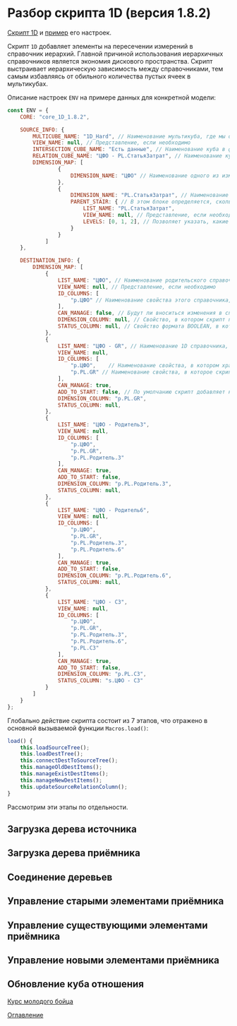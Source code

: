# Разбор скрипта 1D (версия 1.8.2)

[Скрипт 1D](./scripts/core_1D_1.8.2.js) и [пример](./scripts/1D_hard.js) его настроек.

Скрипт `1D` добавляет элементы на пересечении измерений в справочник иерархий. Главной причиной использования иерархичных справочников является экономия дискового пространства. Скрипт выстраивает иерархическую зависимость между справочниками, тем самым избавляясь от обильного количества пустых ячеек в мультикубах. 

Описание настроек `ENV` на примере данных для конкретной модели:

```js
const ENV = {
	CORE: "core_1D_1.8.2",

	SOURCE_INFO: {
		MULTICUBE_NAME: "1D_Hard", // Наименование мультикуба, где мы определяем иерархию, согласно которой скрипт добавит элементы
		VIEW_NAME: null, // Представление, если необходимо
		INTERSECTION_CUBE_NAME: "Есть данные", // Наименование куба в формате BOOLEAN в MULTICUBE_NAME. Здесь хранятся пересечения справочников
		RELATION_CUBE_NAME: "ЦФО - PL.СтатьяЗатрат", // Наименование куба в MULTICUBE_NAME в формате итогового справочника. Заполняется скриптом. Необязательное поле
		DIMENSION_MAP: [
				{
					DIMENSION_NAME: "ЦФО" // Наименование одного из измерений MULTICUBE_NAME, которое используется для построения 1D, в порядке от верхнего уровня к нижнему (первый уровень)
				},
				{
					DIMENSION_NAME: "PL.СтатьяЗатрат", // Наименование одного из измерений MULTICUBE_NAME, которое используем для построения 1D, в порядке от верхнего уровня к нижнему (следующие 4 уровня)
					PARENT_STAIR: { // В этом блоке определяется, сколько родительски ступеней брать из справочника DIMENSION_NAME
						LIST_NAME: "PL.СтатьяЗатрат",
						VIEW_NAME: null, // Представление, если необходимо
						LEVELS: [0, 1, 2], // Позволяет указать, какие уровни справочника LIST_NAME нужно брать в 1D, 0 - брать первый уровень, предшествующий справочнику LIST_NAME, 1 - второй уровень, и т. д. В данном случае берётся 4 уровня: PL.СтатьяЗатрат, PL.Родитель.6, PL.Родитель.3, PL.GR
					}
				}
			]
	},

	DESTINATION_INFO: {
		DIMENSION_MAP: [
			{
				LIST_NAME: "ЦФО", // Наименование родительского справочника. Первую ступень в иерархии не заполняем
				VIEW_NAME: null, // Представление, если необходимо
				ID_COLUMNS: [
					"p.ЦФО" // Наименование свойства этого справочника, который хранит элемент справочника (Можно получить через ITEM() )
				],
				CAN_MANAGE: false, // Будут ли вноситься изменения в справочник (создаваться элементы)	
				DIMENSION_COLUMN: null, // Свойство, в котором скрипт проставит созданные элементы. Если CAN_MANAGE === false, указывать необязательно
				STATUS_COLUMN: null, // Свойство формата BOOLEAN, в котором скрипт будет заполнять статус в справочнике. В итоге должна получиться выборка из актуальных элементов. Указывать необязательно
			},
			{
				LIST_NAME: "ЦФО - GR", // Наименование 1D справочника, в который будем вносить элементы скриптом
				VIEW_NAME: null,
				ID_COLUMNS: [
					"p.ЦФО",	// Наименование свойства, в котором храним элементы родительского справочника
					"p.PL.GR" // Наименование свойства, в которое скрипт будет вносить элементы исходного справочника
				],
				CAN_MANAGE: true,
				ADD_TO_START: false, // По умолчанию скрипт добавляет новые созданные элементы в конец, настройка позволяет добавлять элемент в начало. По факту элемент так же добавляется вниз, но потом перемещается скриптом => время выполнения скрипта ЗНАЧИТЕЛЬНО увеличивается. Параметр можно устанавливать на каждом уровне, где добавляются элементы 
				DIMENSION_COLUMN: "p.PL.GR",
				STATUS_COLUMN: null,
			},
			{
				LIST_NAME: "ЦФО - Родитель3",
				VIEW_NAME: null,
				ID_COLUMNS: [
					"p.ЦФО",
					"p.PL.GR",
					"p.PL.Родитель.3"
				],
				CAN_MANAGE: true,
				ADD_TO_START: false,
				DIMENSION_COLUMN: "p.PL.Родитель.3",
				STATUS_COLUMN: null,
			},
			{
				LIST_NAME: "ЦФО - Родитель6",
				VIEW_NAME: null,
				ID_COLUMNS: [
					"p.ЦФО",
					"p.PL.GR",
					"p.PL.Родитель.3",
					"p.PL.Родитель.6"
				],
				CAN_MANAGE: true,
				ADD_TO_START: false,
				DIMENSION_COLUMN: "p.PL.Родитель.6",
				STATUS_COLUMN: null,
			},
			{
				LIST_NAME: "ЦФО - СЗ",
				VIEW_NAME: null,
				ID_COLUMNS: [
					"p.ЦФО",
					"p.PL.GR",
					"p.PL.Родитель.3",
					"p.PL.Родитель.6",
					"p.PL.СЗ"
				],
				CAN_MANAGE: true,
				ADD_TO_START: false,
				DIMENSION_COLUMN: "p.PL.СЗ",
				STATUS_COLUMN: "s.ЦФО - СЗ"
			}
		]
	}
};
```

Глобально действие скрипта состоит из 7 этапов, что отражено в основной вызываемой функции `Macros.load()`:

```js
load() {
	this.loadSourceTree();
	this.loadDestTree();
	this.connectDestToSourceTree();
	this.manageOldDestItems();
	this.manageExistDestItems();
	this.manageNewDestItems();
	this.updateSourceRelationColumn();
}
```

Рассмотрим эти этапы по отдельности.

## Загрузка дерева источника

## Загрузка дерева приёмника

## Соединение деревьев

## Управление старыми элементами приёмника

## Управление существующими элементами приёмника

## Управление новыми элементами приёмника

## Обновление куба отношения


[Курс молодого бойца](cookBook.md)

[Оглавление](../README.md)
